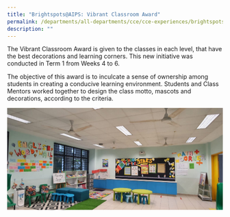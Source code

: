 ```yaml
---
title: "Brightspots@AIPS: Vibrant Classroom Award"
permalink: /departments/all-departments/cce/cce-experiences/brightspots-at-aips-vibrant-classroom-award/
description: ""
---
```

The Vibrant Classroom Award is given to the classes in each level, that have the best decorations and learning corners. This new initiative was conducted in Term 1 from Weeks 4 to 6. 

The objective of this award is to inculcate a sense of ownership among students in creating a conducive learning environment. Students and Class Mentors worked together to design the class motto, mascots and decorations, according to the criteria.

![Vibrant Classroom](/images/Vibrant%20Classroom.jpeg)